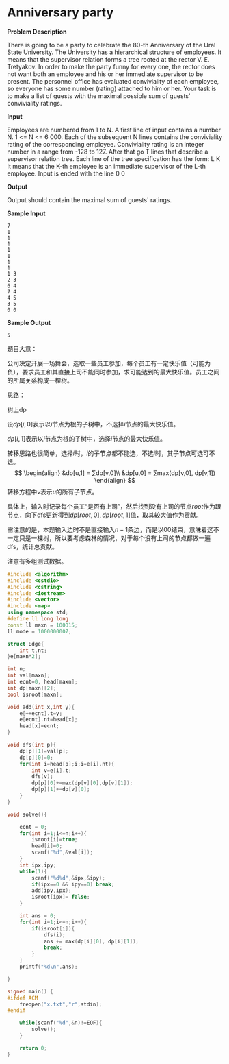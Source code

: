 # Anniversary party



**Problem Description**

There is going to be a party to celebrate the 80-th Anniversary of the Ural State University. The University has a hierarchical structure of employees. It means that the supervisor relation forms a tree rooted at the rector V. E. Tretyakov. In order to make the party funny for every one, the rector does not want both an employee and his or her immediate supervisor to be present. The personnel office has evaluated conviviality of each employee, so everyone has some number (rating) attached to him or her. Your task is to make a list of guests with the maximal possible sum of guests' conviviality ratings.

**Input**

Employees are numbered from 1 to N. A first line of input contains a number N. 1 <= N <= 6 000. Each of the subsequent N lines contains the conviviality rating of the corresponding employee. Conviviality rating is an integer number in a range from -128 to 127. After that go T lines that describe a supervisor relation tree. Each line of the tree specification has the form:
L K
It means that the K-th employee is an immediate supervisor of the L-th employee. Input is ended with the line
0 0

**Output**

Output should contain the maximal sum of guests' ratings.

**Sample Input**

```
7
1
1
1
1
1
1
1
1 3
2 3
6 4
7 4
4 5
3 5
0 0
```

**Sample Output**

```
5
```



题目大意：

公司决定开展一场舞会，选取一些员工参加，每个员工有一定快乐值（可能为负），要求员工和其直接上司不能同时参加，求可能达到的最大快乐值。员工之间的所属关系构成一棵树。

思路：

树上dp

设$dp[i,0]$表示以$i$节点为根的子树中，不选择$i$节点的最大快乐值。

$dp[i,1]$表示以$i$节点为根的子树中，选择$i$节点的最大快乐值。

转移思路也很简单，选择$i$时，$i$的子节点都不能选，不选$i$时，其子节点可选可不选。
$$
\begin{align}
&dp[u,1] = ∑dp[v,0]\\
&dp[u,0] = ∑max(dp[v,0], dp[v,1])
\end{align}
$$
转移方程中$v$表示$u$的所有子节点。

具体上，输入时记录每个员工“是否有上司”，然后找到没有上司的节点$root$作为跟节点，向下dfs更新得到$dp[root,0],dp[root,1]$值，取其较大值作为贡献。

需注意的是，本题输入边时不是直接输入$n-1$条边，而是以00结束，意味着这不一定只是一棵树，所以要考虑森林的情况，对于每个没有上司的节点都做一遍dfs，统计总贡献。

注意有多组测试数据。

```c++
#include <algorithm>
#include <cstdio>
#include <cstring>
#include <iostream>
#include <vector>
#include <map>
using namespace std;
#define ll long long
const ll maxn = 100015;
ll mode = 1000000007;

struct Edge{
    int t,nt;
}e[maxn*2];

int n;
int val[maxn];
int ecnt=0, head[maxn];
int dp[maxn][2];
bool isroot[maxn];

void add(int x,int y){
    e[++ecnt].t=y;
    e[ecnt].nt=head[x];
    head[x]=ecnt;
}

void dfs(int p){
    dp[p][1]=val[p];
    dp[p][0]=0;
    for(int i=head[p];i;i=e[i].nt){
        int v=e[i].t;
        dfs(v);
        dp[p][0]+=max(dp[v][0],dp[v][1]);
        dp[p][1]+=dp[v][0];
    }
}

void solve(){

    ecnt = 0;
    for(int i=1;i<=n;i++){
        isroot[i]=true;
        head[i]=0;
        scanf("%d",&val[i]);
    }
    int ipx,ipy;
    while(1){
        scanf("%d%d",&ipx,&ipy);
        if(ipx==0 && ipy==0) break;
        add(ipy,ipx);
        isroot[ipx]= false;
    }

    int ans = 0;
    for(int i=1;i<=n;i++){
        if(isroot[i]){
            dfs(i);
            ans += max(dp[i][0], dp[i][1]);
            break;
        }
    }
    printf("%d\n",ans);

}

signed main() {
#ifdef ACM
    freopen("x.txt","r",stdin);
#endif

    while(scanf("%d",&n)!=EOF){
        solve();
    }

    return 0;
}
```

